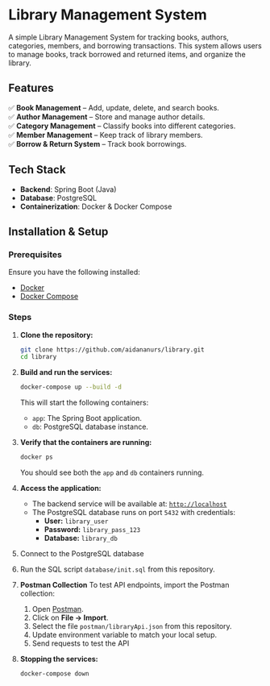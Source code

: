 # Library Management System

A simple Library Management System for tracking books, authors, categories, members, and borrowing transactions. 
This system allows users to manage books, track borrowed and returned items, and organize the library.

## Features
✅ **Book Management** – Add, update, delete, and search books.  
✅ **Author Management** – Store and manage author details.  
✅ **Category Management** – Classify books into different categories.  
✅ **Member Management** – Keep track of library members.  
✅ **Borrow & Return System** – Track book borrowings.

## Tech Stack
- **Backend**: Spring Boot (Java)
- **Database**: PostgreSQL
- **Containerization**: Docker & Docker Compose

## Installation & Setup

### Prerequisites  
Ensure you have the following installed:  
- [Docker](https://www.docker.com/)  
- [Docker Compose](https://docs.docker.com/compose/)  

### Steps  

1. **Clone the repository:**  
   ```bash
   git clone https://github.com/aidananurs/library.git
   cd library
   ```  

2. **Build and run the services:**  
   ```bash
   docker-compose up --build -d
   ```  
   This will start the following containers:  
   - `app`: The Spring Boot application.  
   - `db`: PostgreSQL database instance.  

3. **Verify that the containers are running:**  
   ```bash
   docker ps
   ```  
   You should see both the `app` and `db` containers running.  

4. **Access the application:**  
   - The backend service will be available at: [`http://localhost`](http://localhost)  
   - The PostgreSQL database runs on port `5432` with credentials:  
     - **User:** `library_user`  
     - **Password:** `library_pass_123`  
     - **Database:** `library_db`
       
5. Connect to the PostgreSQL database
   
6. Run the SQL script `database/init.sql` from this repository.

7. **Postman Collection**
      To test API endpoints, import the Postman collection:
      
      1. Open [Postman](https://www.postman.com/).
      2. Click on **File → Import**.
      3. Select the file `postman/libraryApi.json` from this repository.
      4. Update environment variable to match your local setup.
      5. Send requests to test the API

8. **Stopping the services:**  
   ```bash
   docker-compose down
   ```  

